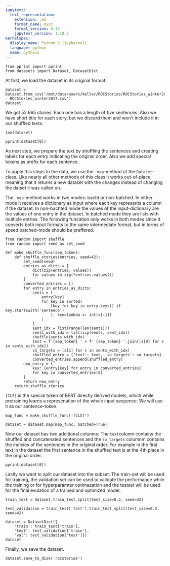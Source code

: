 ```yaml
---
jupytext:
  text_representation:
    extension: .md
    format_name: myst
    format_version: 0.13
    jupytext_version: 1.10.3
kernelspec:
  display_name: Python 3 (ipykernel)
  language: python
  name: python3
---
```


```{code-cell} ipython3
from pprint import pprint
from datasets import Dataset, DatasetDict
```

At first, we load the dataset in its original format.

```{code-cell} ipython3
dataset = Dataset.from_csv('/mnt/data/users/keller/ROCStories/ROCStories_winter2017 - ROCStories_winter2017.csv')
dataset
```

We got 52.665 stories. Each one has a length of five sentences. Also we have short title for each story, but we discard them and won't include it in our shuffled texts.

```{code-cell} ipython3
len(dataset)
```

```{code-cell} ipython3
pprint(dataset[0])
```

As next step, we prepare the text by shuffling the sentences and creating labels for each entry indicating the original order. Also we add special tokens as prefix for each sentence.

To apply this steps to the data, we use the `.map`-method of the `Dataset`-class. Like nearly all other methods of this class it works out-of-place, meaning that it returns a new dataset with the changes instead of changing the datset it was called on.

The `.map`-method works in two modes: bacht or non-batched. In either mode it receives a dictionary as input where each key represents a column if the dataset.
In non-bachted mode the values of the input-dictionary are the values of one entry in the dataset. In batched mode they are lists with multiple entries.
The following funcation only works in both modes since it converts both input formats to the same intermediate format, but in terms of speed batched-mode should be preffered.

```{code-cell} ipython3
from random import shuffle
from random import seed as set_seed

def make_shuffle_func(sep_token):
    def shuffle_stories(entries, seed=42):
        set_seed(seed)
        entries_as_dicts = [
            dict(zip(entries, values))
            for values in zip(*entries.values())
        ]
        converted_entries = []
        for entry in entries_as_dicts:
            sents = [
                entry[key]
                for key in sorted(
                    [key for key in entry.keys() if key.startswith('sentence')
                    ], key=lambda x: int(x[-1])
                )
            ]
            sent_idx = list(range(len(sents)))
            sents_with_idx = list(zip(sents, sent_idx))
            shuffle(sents_with_idx)
            text = f'{sep_token} ' + f' {sep_token} '.join([s[0] for s in sents_with_idx]) 
            so_targets = [s[1] for s in sents_with_idx]
            shuffled_entry = {'text': text, 'so_targets': so_targets}
            converted_entries.append(shuffled_entry)
        new_entry = {
            key: [entry[key] for entry in converted_entries]
            for key in converted_entries[0]
        }
        return new_entry
    return shuffle_stories
```

`[CLS]` is the special token of BERT directly derived models, which while pretraining learns a represenation of the whole input sequence. We will use it as our sentence-token.

```{code-cell} ipython3
map_func = make_shuffle_func('[CLS]')
```

```{code-cell} ipython3
dataset = dataset.map(map_func, batched=True)
```

Now our dataset has two additional columns: The `text`column contains the shuffled and concatenated sentences and the `so_targets` columnm contains the indicies of the sentences in the original order. For example in the first text in the dataset the first sentence in the shuffled text is at the 4th place in the original order.

```{code-cell} ipython3
pprint(dataset[0])
```

Lastly we want to split our dataset into the subset: The train-set will be used for training, the validation set can be used to validate the performance while the training or for hyperparamter optimazation and the testset will be used for the final evulation of a trained and optimized model.

```{code-cell} ipython3
train_test = dataset.train_test_split(test_size=0.2, seed=42)

test_validation = train_test['test'].train_test_split(test_size=0.3, seed=42)

dataset = DatasetDict({
    'train': train_test['train'],
    'test': test_validation['train'],
    'val': test_validation['test']})
dataset
```

Finally, we save the dataset.

```{code-cell} ipython3
dataset.save_to_disk('rocstories')
```

